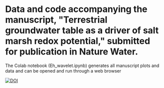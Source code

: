 # Data and code accompanying the manuscript, "Terrestrial groundwater table as a driver of salt marsh redox potential," submitted for publication in Nature Water.

The Colab notebook (Eh_wavelet.ipynb) generates all manuscript plots and data and can be opened and run through a web browser

[![DOI](https://zenodo.org/badge/776043500.svg)](https://zenodo.org/doi/10.5281/zenodo.13225031)
